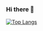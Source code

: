 ### Hi there 👋

[![Top Langs](https://github-readme-stats.vercel.app/api/top-langs/?username=jaydolphXX
)](https://github.com/anuraghazra/github-readme-stats)
